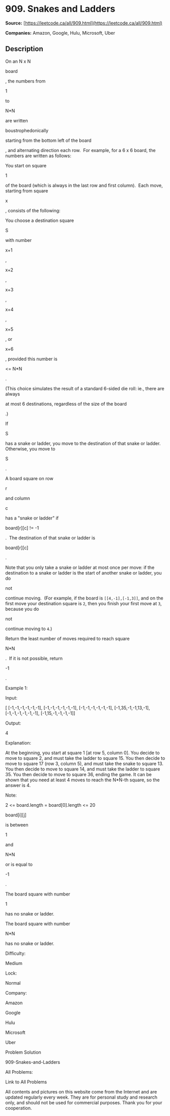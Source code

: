 # 909. Snakes and Ladders

**Source:** [https://leetcode.ca/all/909.html](https://leetcode.ca/all/909.html)

**Companies:** Amazon, Google, Hulu, Microsoft, Uber

## Description

On an N x N

board

, the numbers from

1

to

N*N

are
        written

boustrophedonically

starting from the bottom left of
            the board

, and alternating direction each row.  For example, for a 6 x 6
        board, the numbers are written as follows:

You start on square

1

of the board (which is always in the last row and first
        column).  Each move, starting from square

x

, consists of the following:

You choose a destination square

S

with number

x+1

,

x+2

,

x+3

,

x+4

,

x+5

, or

x+6

, provided this number
            is

<= N*N

.

(This choice simulates the result of a standard 6-sided die roll: ie., there are
                    always

at most 6 destinations, regardless of the size of the
                        board

.)

If

S

has a snake or ladder, you move to the destination of that snake
            or ladder.  Otherwise, you move to

S

.

A board square on row

r

and column

c

has a "snake or
        ladder" if

board[r][c] != -1

.  The destination of that snake or
        ladder is

board[r][c]

.

Note that you only take a snake or ladder at most once per move: if the destination to a
        snake or ladder is the start of another snake or ladder, you do

not

continue moving.  (For example, if the board is `[[4,-1],[-1,3]]`, and on the first
        move your destination square is `2`, then you finish your first move at `3`, because
        you do

not

continue moving to `4`.)

Return the least number of moves required to reach square

N*N

. 
        If it is not possible, return

-1

.

Example 1:

Input:

[
[-1,-1,-1,-1,-1,-1],
[-1,-1,-1,-1,-1,-1],
[-1,-1,-1,-1,-1,-1],
[-1,35,-1,-1,13,-1],
[-1,-1,-1,-1,-1,-1],
[-1,15,-1,-1,-1,-1]]

Output:

4

Explanation:

At the beginning, you start at square 1 [at row 5, column 0].
You decide to move to square 2, and must take the ladder to square 15.
You then decide to move to square 17 (row 3, column 5), and must take the snake to square 13.
You then decide to move to square 14, and must take the ladder to square 35.
You then decide to move to square 36, ending the game.
It can be shown that you need at least 4 moves to reach the N*N-th square, so the answer is 4.

Note:

2 <= board.length = board[0].length <= 20

board[i][j]

is between

1

and

N*N

or is equal
            to

-1

.

The board square with number

1

has no snake or ladder.

The board square with number

N*N

has no snake or ladder.

Difficulty:

Medium

Lock:

Normal

Company:

Amazon

Google

Hulu

Microsoft

Uber

Problem Solution

909-Snakes-and-Ladders

All Problems:

Link to All Problems

All contents and pictures on this website come from the Internet and are updated regularly every week. They are for personal study and research only, and should not be used for commercial purposes. Thank you for your cooperation.

